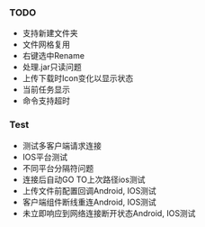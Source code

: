 
### TODO
* 支持新建文件夹
* 文件网格复用
* 右键选中Rename
* 处理.jar只读问题
* 上传下载时Icon变化以显示状态
* 当前任务显示
* 命令支持超时

### Test
* 测试多客户端请求连接
* IOS平台测试
* 不同平台分隔符问题
* 连接后自动GO TO上次路径ios测试
* 上传文件前配置回调Android, IOS测试
* 客户端组件断线重连Android, IOS测试
* 未立即响应到网络连接断开状态Android, IOS测试